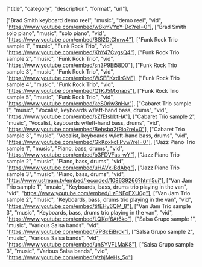 
["title", "category", "description", "format", "url"],

["Brad Smith keyboard demo reel", "music", "demo reel", "vid", "https://www.youtube.com/embed/w8kmVYpY-Dc?rel=0"],
["Brad Smith solo piano", "music", "solo piano", "vid", "https://www.youtube.com/embed/8Sl2DtChnw4"],
["Funk Rock Trio sample 1", "music", "Funk Rock Trio", "vid", "https://www.youtube.com/embed/KhY47CvgsQ4"],
["Funk Rock Trio sample 2", "music", "Funk Rock Trio", "vid", "https://www.youtube.com/embed/sn3P9Ei58D0"],
["Funk Rock Trio sample 3", "music", "Funk Rock Trio", "vid", "https://www.youtube.com/embed/WSEFKzdlrGM"],
["Funk Rock Trio sample 4", "music", "Funk Rock Trio", "vid", "https://www.youtube.com/embed/Q1KJ5Mxnaps"],
["Funk Rock Trio sample 5", "music", "Funk Rock Trio", "vid", "https://www.youtube.com/embed/keS0riw3nHw"],
["Cabaret Trio sample 1", "music", "Vocalist, keyboards w/left-hand bass, drums", "vid", "https://www.youtube.com/embed/sZfEtsbbtHA"],
["Cabaret Trio sample 2", "music", "Vocalist, keyboards w/left-hand bass, drums", "vid", "https://www.youtube.com/embed/Behsbq2fRio?rel=0"],
["Cabaret Trio sample 3", "music", "Vocalist, keyboards w/left-hand bass, drums", "vid", "https://www.youtube.com/embed/GkKpxkcFPvw?rel=0"],
["Jazz Piano Trio sample 1", "music", "Piano, bass, drums", "vid", "https://www.youtube.com/embed/b3FDVFas-wY"],
["Jazz Piano Trio sample 2", "music", "Piano, bass, drums", "vid", "https://www.youtube.com/embed/uHAVx-BdAbg"],
["Jazz Piano Trio sample 3", "music", "Piano, bass, drums", "vid", "http://www.ustream.tv/embed/recorded/108639266?html5ui"],
["Van Jam Trio sample 1", "music", "Keyboards, bass, drums trio playing in the van", "vid", "https://www.youtube.com/embed/LzFNFoEXU0g"],
["Van Jam Trio sample 2", "music", "Keyboards, bass, drums trio playing in the van", "vid", "https://www.youtube.com/embed/tifEHy6QM_8"],
["Van Jam Trio sample 3", "music", "Keyboards, bass, drums trio playing in the van", "vid", "https://www.youtube.com/embed/LQKqf6At6ko"],
["Salsa Grupo sample 1", "music", "Various Salsa bands", "vid", "https://www.youtube.com/embed/j7PBcEiBrck"],
["Salsa Grupo sample 2", "music", "Various Salsa bands", "vid", "https://www.youtube.com/embed/unSYVFLMaK8"],
["Salsa Grupo sample 3", "music", "Various Salsa bands", "vid", "https://www.youtube.com/embed/VzhjMeHs_5o"]
 